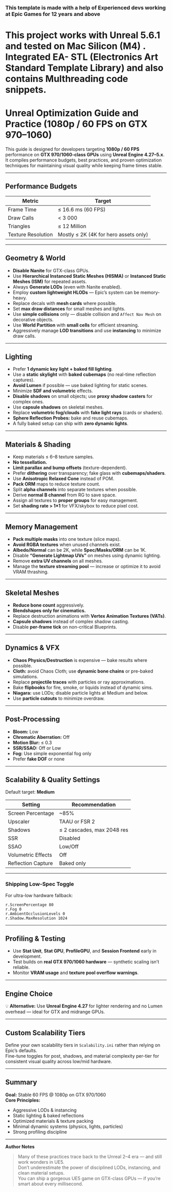 ### This template is made with a help of Experienced devs working at Epic Games for 12 years and above 

# This project works with Unreal 5.6.1 and tested on Mac Silicon (M4) . Integrated EA- STL (Electronics Art Standard Template Library) and also contains Multhreading code snippets.







# Unreal Optimization Guide and Practice  (1080p / 60 FPS on GTX 970–1060)



This guide is designed for developers targeting **1080p / 60 FPS** performance on **GTX 970/1060-class GPUs** using **Unreal Engine 4.27–5.x**.  
It compiles performance budgets, best practices, and proven optimization techniques for maintaining visual quality while keeping frame times stable.

---

##  Performance Budgets

| Metric | Target |
|--------|---------|
| Frame Time | ≤ 16.6 ms (60 FPS) |
| Draw Calls | < 3 000 |
| Triangles | ≤ 12 Million |
| Texture Resolution | Mostly ≤ 2K (4K for hero assets only) |

---

##  Geometry & World

- **Disable Nanite** for GTX-class GPUs.  
- Use **Hierarchical Instanced Static Meshes (HISMA)** or **Instanced Static Meshes (ISM)** for repeated assets.  
- Always **Generate LODs** (even with Nanite enabled).  
- Employ **custom lightweight HLODs** — Epic’s system can be memory-heavy.  
- Replace decals with **mesh cards** where possible.  
- Set **max draw distances** for small meshes and lights.  
- Use **simple collisions** only — disable collision and `Affect Nav Mesh` on decorative objects.  
- Use **World Partition** with **small cells** for efficient streaming.  
- Aggressively manage **LOD transitions** and use **instancing** to minimize draw calls.  

---

##  Lighting

- Prefer **1 dynamic key light + baked fill lighting**.  
- Use a **static skylight** with **baked cubemaps** (no real-time reflection captures).  
- **Avoid Lumen** if possible — use baked lighting for static scenes.  
- Minimize **SDF and volumetric** effects.  
- **Disable shadows** on small objects; use **proxy shadow casters** for complex ones.  
- Use **capsule shadows** on skeletal meshes.  
- Replace **volumetric fog/clouds** with **fake light rays** (cards or shaders).  
- **Sphere Reflection Probes:** bake and reuse cubemaps.  
- A fully baked setup can ship with **zero dynamic lights**.  

---

##  Materials & Shading

- Keep materials ≤ 6–8 texture samples.  
- **No tessellation.**  
- **Limit parallax and bump offsets** (texture-dependent).  
- Prefer **dithering** over transparency; fake glass with **cubemaps/shaders**.  
- Use **Anisotropic Relaxed Cone** instead of POM.  
- **Pack ORM** maps to reduce texture count.  
- Split **alpha channels** into separate textures when possible.  
- Derive **normal B channel** from RG to save space.  
- Assign all textures to **proper groups** for easy management.  
- Set **shading rate > 1×1** for VFX/skybox to reduce pixel cost.  

---

##  Memory Management

- **Pack multiple masks** into one texture (slice maps).  
- **Avoid RGBA textures** when unused channels exist.  
- **Albedo/Normal** can be 2K, while **Spec/Masks/ORM** can be 1K.  
- Disable **“Generate Lightmap UVs”** on meshes using dynamic lighting.  
- Remove **extra UV channels** on all meshes.  
- Manage the **texture streaming pool** — increase or optimize it to avoid VRAM thrashing.  

---

##  Skeletal Meshes

- **Reduce bone count** aggressively.  
- **Blendshapes only for cinematics.**  
- Replace destruction animations with **Vertex Animation Textures (VATs)**.  
- **Capsule shadows** instead of complex shadow casting.  
- Disable **per-frame tick** on non-critical Blueprints.  

---

##  Dynamics & VFX

- **Chaos Physics/Destruction** is expensive — bake results where possible.  
- **Cloth:** avoid Chaos Cloth; use **dynamic bone chains** or pre-baked simulations.  
- Replace **projectile traces** with particles or ray approximations.  
- Bake **flipbooks** for fire, smoke, or liquids instead of dynamic sims.  
- **Niagara:** use LODs; disable particle lights at Medium and below.  
- Use **particle cutouts** to minimize overdraw.  

---

##  Post-Processing

- **Bloom:** Low  
- **Chromatic Aberration:** Off  
- **Motion Blur:** ≤ 0.3  
- **SSR/SSAO:** Off or Low  
- **Fog:** Use simple exponential fog only  
- Prefer **fake DOF** or none  

---

## Scalability & Quality Settings

Default target: **Medium**

| Setting | Recommendation |
|----------|----------------|
| Screen Percentage | ~85% |
| Upscaler | TAAU or FSR 2 |
| Shadows | ≤ 2 cascades, max 2048 res |
| SSR | Disabled |
| SSAO | Low/Off |
| Volumetric Effects | Off |
| Reflection Capture | Baked only |

---

###  Shipping Low-Spec Toggle
For ultra-low hardware fallback:

```
r.ScreenPercentage 80
r.Fog 0
r.AmbientOcclusionLevels 0
r.Shadow.MaxResolution 1024
```

---

##  Profiling & Testing

- Use **Stat Unit**, **Stat GPU**, **ProfileGPU**, and **Session Frontend** early in development.  
- Test builds on **real GTX 970/1060 hardware** — synthetic scaling isn’t reliable.  
- Monitor **VRAM usage** and **texture pool overflow warnings**.  

---

##  Engine Choice

💡 **Alternative:** Use **Unreal Engine 4.27** for lighter rendering and no Lumen overhead — ideal for GTX and midrange GPUs.

---

##  Custom Scalability Tiers

Define your own scalability tiers in `Scalability.ini` rather than relying on Epic’s defaults.  
Fine-tune toggles for post, shadows, and material complexity per-tier for consistent visual quality across low/mid hardware.

---

## Summary

**Goal:** Stable 60 FPS @ 1080p on GTX 970/1060  
**Core Principles:**
- Aggressive LODs & instancing  
- Static lighting & baked reflections  
- Optimized materials & texture packing  
- Minimal dynamic systems (physics, lights, particles)  
- Strong profiling discipline  

---

**Author Notes**  
> Many of these practices trace back to the Unreal 2–4 era — and still work wonders in UE5.  
> Don’t underestimate the power of disciplined LODs, instancing, and clean material setups.  
> You can ship a gorgeous UE5 game on GTX-class GPUs — if you’re smart about every millisecond.
